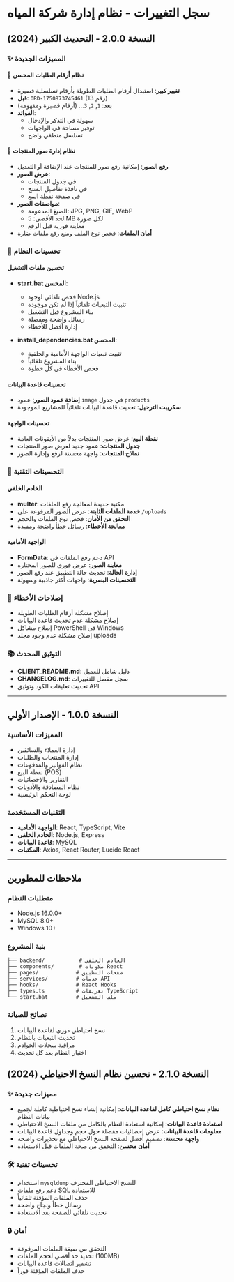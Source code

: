 # سجل التغييرات - نظام إدارة شركة المياه

## النسخة 2.0.0 - التحديث الكبير (2024)

### ✨ المميزات الجديدة

#### 🔢 نظام أرقام الطلبات المحسن
- **تغيير كبير**: استبدال أرقام الطلبات الطويلة بأرقام تسلسلية قصيرة
- **قبل**: `ORD-1750873745461` (13 رقم)
- **بعد**: `1`, `2`, `3`... (أرقام قصيرة ومفهومة)
- **الفوائد**:
  - سهولة في التذكر والإدخال
  - توفير مساحة في الواجهات
  - تسلسل منطقي واضح

#### 📸 نظام إدارة صور المنتجات
- **رفع الصور**: إمكانية رفع صور للمنتجات عند الإضافة أو التعديل
- **عرض الصور**: 
  - في جدول المنتجات
  - في نافذة تفاصيل المنتج
  - في صفحة نقطة البيع
- **مواصفات الصور**:
  - الصيغ المدعومة: JPG, PNG, GIF, WebP
  - الحد الأقصى: 5MB لكل صورة
  - معاينة فورية قبل الرفع
- **أمان الملفات**: فحص نوع الملف ومنع رفع ملفات ضارة

### 🚀 تحسينات النظام

#### تحسين ملفات التشغيل
- **start.bat المحسن**:
  - فحص تلقائي لوجود Node.js
  - تثبيت التبعيات تلقائياً إذا لم تكن موجودة
  - بناء المشروع قبل التشغيل
  - رسائل واضحة ومفصلة
  - إدارة أفضل للأخطاء

- **install_dependencies.bat المحسن**:
  - تثبيت تبعيات الواجهة الأمامية والخلفية
  - بناء المشروع تلقائياً
  - فحص الأخطاء في كل خطوة

#### تحسينات قاعدة البيانات
- **إضافة عمود الصور**: عمود `image` في جدول `products`
- **سكريبت الترحيل**: تحديث قاعدة البيانات تلقائياً للمشاريع الموجودة

#### تحسينات الواجهة
- **نقطة البيع**: عرض صور المنتجات بدلاً من الأيقونات العامة
- **جدول المنتجات**: عمود جديد لعرض صور المنتجات
- **نماذج المنتجات**: واجهة محسنة لرفع وإدارة الصور

### 🔧 التحسينات التقنية

#### الخادم الخلفي
- **multer**: مكتبة جديدة لمعالجة رفع الملفات
- **خدمة الملفات الثابتة**: عرض الصور المرفوعة على `/uploads`
- **التحقق من الأمان**: فحص نوع الملفات والحجم
- **معالجة الأخطاء**: رسائل خطأ واضحة ومفيدة

#### الواجهة الأمامية
- **FormData**: دعم رفع الملفات في API
- **معاينة الصور**: عرض فوري للصور المختارة
- **إدارة الحالة**: تحديث حالة التطبيق عند رفع الصور
- **التحسينات البصرية**: واجهات أكثر جاذبية وسهولة

### 🐛 إصلاحات الأخطاء
- إصلاح مشكلة أرقام الطلبات الطويلة
- إصلاح مشكلة عدم تحديث قاعدة البيانات
- إصلاح مشاكل PowerShell في Windows
- إصلاح مشكلة عدم وجود مجلد uploads

### 📚 التوثيق المحدث
- **CLIENT_README.md**: دليل شامل للعميل
- **CHANGELOG.md**: سجل مفصل للتغييرات
- تحديث تعليقات الكود وتوثيق API

---

## النسخة 1.0.0 - الإصدار الأولي

### المميزات الأساسية
- إدارة العملاء والسائقين
- إدارة المنتجات والطلبات
- نظام الفواتير والمدفوعات
- نقطة البيع (POS)
- التقارير والإحصائيات
- نظام المصادقة والأذونات
- لوحة التحكم الرئيسية

### التقنيات المستخدمة
- **الواجهة الأمامية**: React, TypeScript, Vite
- **الخادم الخلفي**: Node.js, Express
- **قاعدة البيانات**: MySQL
- **المكتبات**: Axios, React Router, Lucide React

---

## ملاحظات للمطورين

### متطلبات النظام
- Node.js 16.0.0+
- MySQL 8.0+
- Windows 10+

### بنية المشروع
```
├── backend/           # الخادم الخلفي
├── components/        # مكونات React
├── pages/            # صفحات التطبيق
├── services/         # خدمات API
├── hooks/            # React Hooks
├── types.ts          # تعريفات TypeScript
└── start.bat         # ملف التشغيل
```

### نصائح للصيانة
1. نسخ احتياطي دوري لقاعدة البيانات
2. تحديث التبعيات بانتظام
3. مراقبة سجلات الخوادم
4. اختبار النظام بعد كل تحديث 

## النسخة 2.1.0 - تحسين نظام النسخ الاحتياطي (2024)

### ✨ مميزات جديدة
- **نظام نسخ احتياطي كامل لقاعدة البيانات**: إمكانية إنشاء نسخ احتياطية كاملة لجميع بيانات النظام
- **استعادة قاعدة البيانات**: إمكانية استعادة النظام بالكامل من ملفات النسخ الاحتياطي
- **معلومات قاعدة البيانات**: عرض إحصائيات مفصلة حول حجم وجداول قاعدة البيانات
- **واجهة محسنة**: تصميم أفضل لصفحة النسخ الاحتياطي مع تحذيرات واضحة
- **أمان محسن**: التحقق من صحة الملفات قبل الاستعادة

### 🛠️ تحسينات تقنية
- استخدام `mysqldump` للنسخ الاحتياطي المحترف
- دعم رفع ملفات SQL للاستعادة
- حذف الملفات المؤقتة تلقائياً
- رسائل خطأ ونجاح واضحة
- تحديث تلقائي للصفحة بعد الاستعادة

### 🔒 أمان
- التحقق من صيغة الملفات المرفوعة
- تحديد حد أقصى لحجم الملفات (100MB)
- تشفير اتصالات قاعدة البيانات
- حذف الملفات المؤقتة فوراً 
